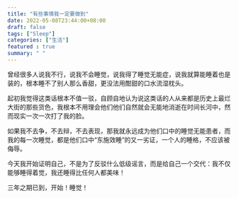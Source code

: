 ```yaml
---
title: "有些事情我一定要做到"
date: 2022-05-08T23:44:00+08:00
draft: false
tags: ["Sleep"]
categories: ["生活"]
featured : true
summary: " "
---
```


曾经很多人说我不行，说我不会睡觉，说我得了睡觉无能症，说我就算能睡着也是装的，根本睡不了别人那么香甜，更没法用酣甜的口水流湿枕头。

起初我觉得这类话根本不值一驳，自顾自地认为说这类话的人从来都是历史上最烂大街的那些货色，我根本不用理会他们他们自然就会无能地消逝在时间长河中，然而现实一次一次打了我的脸。

如果我不去争，不去辩，不去表现，那我就永远成为他们口中的睡觉无能患者，而我的每一次睡觉，都是他们口中“东施效睡”的又一劣证，一个人的睡格，不应该被侮辱。

今天我开始证明自己，不是为了反驳什么低级谣言，而是给自己一个交代：我不仅能够睡得着觉，我还睡得比任何人都美味！

三年之期已到，开始！睡觉！